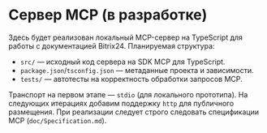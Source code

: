 # Сервер MCP (в разработке)

Здесь будет реализован локальный MCP-сервер на TypeScript для работы с документацией Bitrix24. Планируемая структура:

- `src/` — исходный код сервера на SDK MCP для TypeScript.
- `package.json`/`tsconfig.json` — метаданные проекта и зависимости.
- `tests/` — автотесты на корректность обработки запросов MCP.

Транспорт на первом этапе — `stdio` (для локального прототипа). На следующих итерациях добавим поддержку `http` для публичного размещения. При реализации следует строго следовать спецификации MCP (`doc/Specification.md`).
